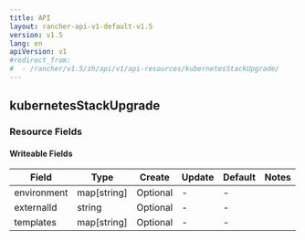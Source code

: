 ```yaml
---
title: API
layout: rancher-api-v1-default-v1.5
version: v1.5
lang: en
apiVersion: v1
#redirect_from:
#  - /rancher/v1.5/zh/api/v1/api-resources/kubernetesStackUpgrade/
---
```


## kubernetesStackUpgrade



### Resource Fields

#### Writeable Fields

Field | Type | Create | Update | Default | Notes
---|---|---|---|---|---
environment | map[string] | Optional | - | - | 
externalId | string | Optional | - | - | 
templates | map[string] | Optional | - | - | 



<br>
